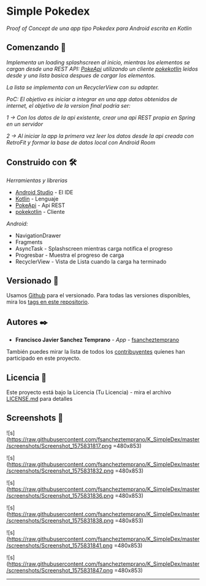 # Simple Pokedex

_Proof of Concept de una app tipo Pokedex para Android escrita en Kotlin_



## Comenzando 🚀

_Implementa un loading splashscreen al inicio, mientras los elementos se cargan desde una REST API: [PokeApi](https://pokeapi.co/docs/v2.html/#info) utilizando un cliente [pokekotlin](https://github.com/PokeAPI/pokekotlin) leidos desde y una lista basica despues de cargar los elementos._

_La lista se implementa con un RecyclerView con su adapter._

_PoC: El objetivo es iniciar a integrar en una app datos obtenidos de internet, el objetivo de la version final podria ser:_

_1 -> Con los datos de la api existente, crear una api REST propia en Spring en un servidor_

_2 -> Al iniciar la app la primera vez leer los datos desde la api creada con RetroFit y formar la base de datos local con Android Room_


## Construido con 🛠️

_Herramientas y librerias_

* [Android Studio](https://developer.android.com/studio) - El IDE
* [Kotlin](https://kotlinlang.org/) - Lenguaje
* [PokeApi](https://pokeapi.co/docs/v2.html/#info) - Api REST
* [pokekotlin](https://github.com/PokeAPI/pokekotlin) - Cliente

_Android:_

* NavigationDrawer
* Fragments
* AsyncTask - Splashscreen mientras carga notifica el progreso 
* Progresbar - Muestra el progreso de carga
* RecyclerView - Vista de Lista cuando la carga ha terminado



## Versionado 📌

Usamos [Github](http://github.org/) para el versionado. Para todas las versiones disponibles, mira los [tags en este repositorio](https://github.com/tu/proyecto/tags).

## Autores ✒️

* **Francisco Javier Sanchez Temprano** - *App* - [fsancheztemprano](https://github.com/fsancheztemprano)

También puedes mirar la lista de todos los [contribuyentes](https://github.com/fsancheztemprano/K_SimpleDex/contributors) quíenes han participado en este proyecto. 

## Licencia 📄

Este proyecto está bajo la Licencia (Tu Licencia) - mira el archivo [LICENSE.md](LICENSE.md) para detalles

## Screenshots 🎁

![s](https://raw.githubusercontent.com/fsancheztemprano/K_SimpleDex/master/screenshots/Screenshot_1575831817.png =480x853)

![s](https://raw.githubusercontent.com/fsancheztemprano/K_SimpleDex/master/screenshots/Screenshot_1575831832.png =480x853)

![s](https://raw.githubusercontent.com/fsancheztemprano/K_SimpleDex/master/screenshots/Screenshot_1575831836.png =480x853)

![s](https://raw.githubusercontent.com/fsancheztemprano/K_SimpleDex/master/screenshots/Screenshot_1575831838.png =480x853)

![s](https://raw.githubusercontent.com/fsancheztemprano/K_SimpleDex/master/screenshots/Screenshot_1575831841.png =480x853)

![s](https://raw.githubusercontent.com/fsancheztemprano/K_SimpleDex/master/screenshots/Screenshot_1575831847.png =480x853)

---
